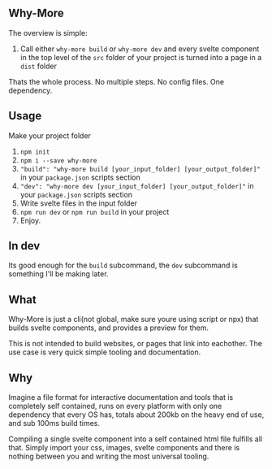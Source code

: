 ## Why-More

The overview is simple:

1) Call either `why-more build` or `why-more dev` and every svelte component in
the top level of the `src` folder of your project is turned into a page in a `dist` folder

Thats the whole process. No multiple steps. No config files. One dependency.

## Usage

Make your project folder

1) `npm init`
2) `npm i --save why-more`
3) `"build": "why-more build [your_input_folder] [your_output_folder]"` in your `package.json` scripts section
4) `"dev": "why-more dev [your_input_folder] [your_output_folder]"` in your `package.json` scripts section
5) Write svelte files in the input folder
6) `npm run dev` or `npm run build` in your project
7) Enjoy.

## In dev

Its good enough for the `build` subcommand, the `dev` subcommand is something I'll be making later.

## What

Why-More is just a cli(not global, make sure youre using script or npx) that 
builds svelte components, and provides a preview for them.

This is not intended to build websites, or pages that link into eachother.
The use case is very quick simple tooling and documentation.

## Why

Imagine a file format for interactive documentation and tools that is completely self contained,
runs on every platform with only one dependency that every OS has, totals about
200kb on the heavy end of use, and sub 100ms build times.

Compiling a single svelte component into a self contained html file fulfills all that. 
Simply import your css, images, svelte components and there is nothing between you
and writing the most universal tooling.